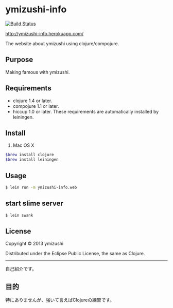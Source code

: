 ymizushi-info
================================

[![Build Status](https://travis-ci.org/ymizushi/ymizushi-info.png?branch=master)](https://travis-ci.org/ymizushi/ymizushi-info)

http://ymizushi-info.herokuapp.com/

The website about ymizushi using clojure/compojure.

## Purpose
Making famous with ymizushi.

## Requirements
- clojure 1.4 or later.
- compojure 1.1 or later.
- hiccup 1.0 or later.
These requirements are automatically installed by leiningen.

## Install
1. Mac OS X
 
 ```sh
$brew install clojure
$brew install leiningen
```

## Usage

 ```sh
$ lein run -m ymizushi-info.web
```

## start slime server

 ```sh
$ lein swank
```

## License
Copyright © 2013 ymizushi

Distributed under the Eclipse Public License, the same as Clojure.

--------------------------------

自己紹介です。

## 目的
特にありませんが、強いて言えばClojureの練習です。
